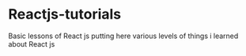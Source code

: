 # Reactjs-tutorials
Basic lessons of React js
putting here various levels of things i learned about React js
